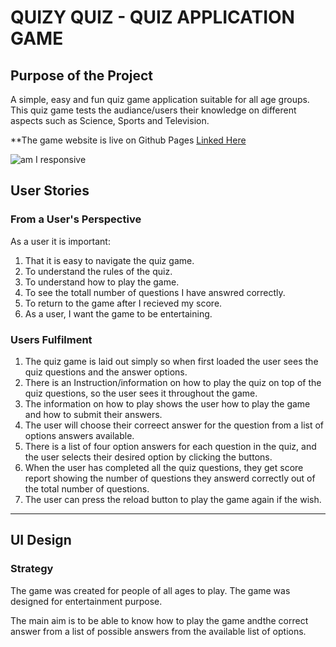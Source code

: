 # **QUIZY QUIZ - QUIZ APPLICATION GAME**

## **Purpose of the Project**

A simple, easy and fun quiz game application suitable for all age groups. This quiz game tests the audiance/users their knowledge on different aspects such as Science, Sports and Television.

**The game website is live on Github Pages [Linked Here](https://bella-aa.github.io/quiz-application/)

![am I responsive](https://user-images.githubusercontent.com/103276740/177038081-e29c30ea-a153-49b7-84b4-90a1ac4ee447.png)

## User Stories

### From a User's Perspective
As a user it is important: 

1. That it is easy to navigate the quiz game. 
2. To understand the rules of the quiz. 
3. To understand how to play the game. 
4. To see the totall number of questions I have answred correctly.
5. To return to the game after I recieved my score.
6. As a user, I want the game to be entertaining.

### Users Fulfilment

1. The quiz game is laid out simply so when first loaded the user sees the quiz questions and the answer options. 
2. There is an Instruction/information on how to play the quiz on top of the quiz questions, so the user sees it throughout the game. 
3. The information on how to play shows the user how to play the game and how to submit their answers. 
4. The user will choose their correect answer for the question from a list of options answers available.
5. There is a list of four option answers for each question in the quiz, and the user selects their desired option by clicking the buttons.
6. When the user has completed all the quiz questions, they get score report showing the number of questions they answerd correctly out of the total number of questions. 
7. The user can press the reload button to play the game again if the wish.

-----

## **UI Design**

### Strategy 

The game was created for people of all ages to play.  The game was designed for entertainment purpose.

The main aim is to be able to know how to play the game andthe correct answer from a list of possible answers from the available list of options.   




